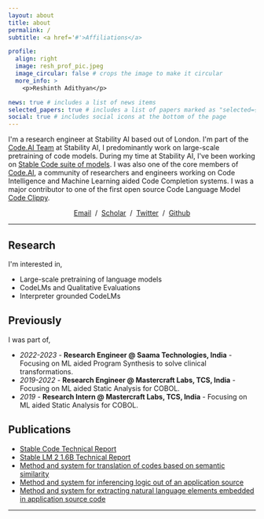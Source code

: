 ```yaml
---
layout: about
title: about
permalink: /
subtitle: <a href='#'>Affiliations</a>

profile:
  align: right
  image: resh_prof_pic.jpeg
  image_circular: false # crops the image to make it circular
  more_info: >
    <p>Reshinth Adithyan</p>

news: true # includes a list of news items
selected_papers: true # includes a list of papers marked as "selected={true}"
social: true # includes social icons at the bottom of the page
---
```


I'm a research engineer at Stability AI based out of London. I'm part of the [Code.AI Team](https://www.code.ai) at Stability AI, I predominantly work on large-scale pretraining of code models. During my time at Stability AI, I've been working on [Stable Code suite of models](https://huggingface.co/collections/stabilityai/stablecode-64f9dfb4ebc8a1be0a3f7650). I was also one of the core members of [Code.AI](https://code.ai), a community of researchers and engineers working on Code Intelligence and Machine Learning aided Code Completion systems. I was a major contributor to one of the first open source Code Language Model <a href="https://huggingface.co/CodedotAI">Code Clippy</a>.

<p style="text-align:center">
  <a href="mailto:reshinth.adith@gmail.com">Email</a> &nbsp;/&nbsp;
  <!-- <a href="data/Reshinth_Adithyan_CV.pdf">CV</a> &nbsp;/&nbsp; -->
  <a href="https://scholar.google.com/citations?user=Xlw_uwEAAAAJ">Scholar</a> &nbsp;/&nbsp;
  <a href="https://twitter.com/reshinth_">Twitter</a> &nbsp;/&nbsp;
  <a href="https://github.com/reshinthadithyan/">Github</a>
</p>

---

## Research

I'm interested in,

- Large-scale pretraining of language models
- CodeLMs and Qualitative Evaluations
- Interpreter grounded CodeLMs

## Previously

I was part of,

- *2022-2023* - **Research Engineer @ Saama Technologies, India** - Focusing on ML aided Program Synthesis to solve clinical transformations.
- *2019-2022* - **Research Engineer @ Mastercraft Labs, TCS, India** - Focusing on ML aided Static Analysis for COBOL.
- *2019* - **Research Intern @ Mastercraft Labs, TCS, India** - Focusing on ML aided Static Analysis for COBOL.

## Publications

- [Stable Code Technical Report](https://arxiv.org/abs/2404.01226)
- [Stable LM 2 1.6B Technical Report](https://arxiv.org/abs/2402.17834)
- [Method and system for translation of codes based on semantic similarity](https://patents.google.com/patent/US20230034984A1/en?inventor=Reshinth&oq=Reshinth)
- [Method and system for inferencing logic out of an application source](https://patents.google.com/patent/US11487533B2/en?inventor=Reshinth&oq=Reshinth)
- [Method and system for extracting natural language elements embedded in application source code](https://patents.google.com/patent/US11853710B2/en?inventor=Reshinth&oq=Reshinth)
---
